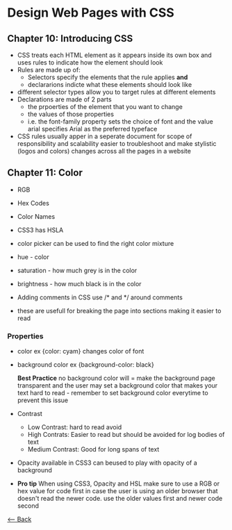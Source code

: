 # Design Web Pages with CSS

## Chapter 10: Introducing CSS

- CSS treats each HTML element as it appears inside its own box and uses rules to indicate how the element should look
 - Rules are made up of: 
    - Selectors specify the elements that the rule applies 
        **and** 
    - declararions indicte what these elements should look like
- different selector types  allow you to target rules at different elements
- Declarations are made of 2 parts
    - the prpoerties of the element that you want to change
    - the values of those properties
    - i.e. the font-family property sets the choice of font and the value arial specifies Arial as the preferred typeface
- CSS rules usually apper in a seperate document for scope of responsibility and scalability  easier to troubleshoot and make stylistic (logos and colors) changes across all the pages in a website

## Chapter 11: Color

- RGB 
- Hex Codes
- Color Names
- CSS3 has HSLA

- color picker can be used to find the right color mixture

- hue - color
- saturation - how much grey is in the color
- brightness - how much black is in the color

- Adding comments in CSS use /* and */ around comments
 - these are usefull for breaking the page into sections making it easier to read

### Properties 
- color ex {color: cyam} changes color of font
- background color ex {background-color: black}

    **Best Practice** no background color will = make the background page transparent and the user may set a background color that makes your text hard to read - remember to set background color everytime to prevent this issue
 
- Contrast
    - Low Contrast: hard to read avoid 
    - High Contrats: Easier to read but should be avoided for log bodies of text
    - Medium Contrast: Good for long spans of text

- Opacity available in CSS3 can beused to play with opacity of a background

- **Pro tip** When using CSS3, Opacity and HSL make sure to use a RGB or hex value for code first in case the user is using an older browser that doesn't read the newer code. use the older values first and newer code second 

 [<-- Back](README.md)
